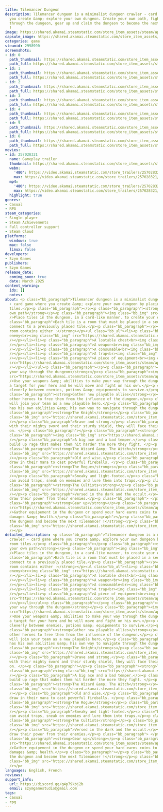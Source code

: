 ```yaml
---
title: Tilemancer Dungeon
description: Tilemancer dungeon is a minimalist dungeon crawler - card game where
  you create &amp; explore your own dungeon. Create your own path, fight your way
  through the dungeon, gear up and claim the dungeon to become the next Tilemancer
  !
image: https://shared.akamai.steamstatic.com/store_item_assets/steam/apps/2998990/header.jpg?t=1732188923
capsule_image: https://shared.akamai.steamstatic.com/store_item_assets/steam/apps/2998990/capsule_231x87.jpg?t=1732188923
categories: game
steamid: 2998990
screenshots:
- id: 0
  path_thumbnail: https://shared.akamai.steamstatic.com/store_item_assets/steam/apps/2998990/ss_38ec084783175fdc8acb9ec3823ae34b95d79f00.600x338.jpg?t=1732188923
  path_full: https://shared.akamai.steamstatic.com/store_item_assets/steam/apps/2998990/ss_38ec084783175fdc8acb9ec3823ae34b95d79f00.1920x1080.jpg?t=1732188923
- id: 1
  path_thumbnail: https://shared.akamai.steamstatic.com/store_item_assets/steam/apps/2998990/ss_ef3f221c89b23796acc1af7563cc3b422a4f3c59.600x338.jpg?t=1732188923
  path_full: https://shared.akamai.steamstatic.com/store_item_assets/steam/apps/2998990/ss_ef3f221c89b23796acc1af7563cc3b422a4f3c59.1920x1080.jpg?t=1732188923
- id: 2
  path_thumbnail: https://shared.akamai.steamstatic.com/store_item_assets/steam/apps/2998990/ss_c8cec0ebe32e01ae9545db2ea14d864e335d4b67.600x338.jpg?t=1732188923
  path_full: https://shared.akamai.steamstatic.com/store_item_assets/steam/apps/2998990/ss_c8cec0ebe32e01ae9545db2ea14d864e335d4b67.1920x1080.jpg?t=1732188923
- id: 3
  path_thumbnail: https://shared.akamai.steamstatic.com/store_item_assets/steam/apps/2998990/ss_3535c958149dc425b705d2aef49c0b734ec59117.600x338.jpg?t=1732188923
  path_full: https://shared.akamai.steamstatic.com/store_item_assets/steam/apps/2998990/ss_3535c958149dc425b705d2aef49c0b734ec59117.1920x1080.jpg?t=1732188923
- id: 4
  path_thumbnail: https://shared.akamai.steamstatic.com/store_item_assets/steam/apps/2998990/ss_259244b174bc03211247c333e63dd2f325d56433.600x338.jpg?t=1732188923
  path_full: https://shared.akamai.steamstatic.com/store_item_assets/steam/apps/2998990/ss_259244b174bc03211247c333e63dd2f325d56433.1920x1080.jpg?t=1732188923
- id: 5
  path_thumbnail: https://shared.akamai.steamstatic.com/store_item_assets/steam/apps/2998990/ss_b5ef58c95b35f48d92e8d1493947bc0687c4dba8.600x338.jpg?t=1732188923
  path_full: https://shared.akamai.steamstatic.com/store_item_assets/steam/apps/2998990/ss_b5ef58c95b35f48d92e8d1493947bc0687c4dba8.1920x1080.jpg?t=1732188923
- id: 6
  path_thumbnail: https://shared.akamai.steamstatic.com/store_item_assets/steam/apps/2998990/ss_f53f0240f2fc667d8617b8f3886f944541c86320.600x338.jpg?t=1732188923
  path_full: https://shared.akamai.steamstatic.com/store_item_assets/steam/apps/2998990/ss_f53f0240f2fc667d8617b8f3886f944541c86320.1920x1080.jpg?t=1732188923
movies:
- id: 257028321
  name: Gameplay trailer
  thumbnail: https://shared.akamai.steamstatic.com/store_item_assets/steam/apps/257028321/1ad77fed62798d71795de71e8d7156e9d93d773f/movie_600x337.jpg?t=1732188916
  webm:
    '480': https://video.akamai.steamstatic.com/store_trailers/257028321/movie480_vp9.webm?t=1732188916
    max: https://video.akamai.steamstatic.com/store_trailers/257028321/movie_max_vp9.webm?t=1732188916
  mp4:
    '480': https://video.akamai.steamstatic.com/store_trailers/257028321/movie480.mp4?t=1732188916
    max: https://video.akamai.steamstatic.com/store_trailers/257028321/movie_max.mp4?t=1732188916
  highlight: true
genres:
- Casual
- RPG
steam_categories:
- Single-player
- Steam Achievements
- Full controller support
- Steam Cloud
platforms:
  windows: true
  mac: false
  linux: false
developers:
- Szym Games
publishers:
- Szym Games
release_date:
  coming_soon: true
  date: March 2025
content_warning:
  ids: []
  notes:
about: <p class="bb_paragraph">Tilemancer dungeon is a minimalist dungeon crawler
  - card game where you create &amp; explore your own dungeon by placing down room
  tiles.</p><p class="bb_paragraph"></p><p class="bb_paragraph"><strong>Create your
  own path</strong></p><p class="bb_paragraph"><img class="bb_img" src="https://shared.akamai.steamstatic.com/store_item_assets/steam/apps/2998990/extras/MakeYourOwnWay.gif?t=1732188923"
  />Place tiles in the dungeon, in a card-like manner, to create your own path.</p><p
  class="bb_paragraph">Each tile is a room that must be placed in a sequence so it
  connect to a previously placed tile.</p><p class="bb_paragraph"></p><p class="bb_paragraph"><strong>Each
  room contains either :</strong></p><ul class="bb_ul"><li><p class="bb_paragraph">An
  enemy<br><img class="bb_img" src="https://shared.akamai.steamstatic.com/store_item_assets/steam/apps/2998990/extras/Monsters.png?t=1732188923"
  /></p></li><li><p class="bb_paragraph">A lootable chest<br><img class="bb_img" src="https://shared.akamai.steamstatic.com/store_item_assets/steam/apps/2998990/extras/Chest.png?t=1732188923"
  /></p></li><li><p class="bb_paragraph">A weapon<br><img class="bb_img" src="https://shared.akamai.steamstatic.com/store_item_assets/steam/apps/2998990/extras/Weapons.png?t=1732188923"
  /></p></li><li><p class="bb_paragraph">A consumable<br><img class="bb_img" src="https://shared.akamai.steamstatic.com/store_item_assets/steam/apps/2998990/extras/Consummables.png?t=1732188923"
  /></p></li><li><p class="bb_paragraph">A trap<br><img class="bb_img" src="https://shared.akamai.steamstatic.com/store_item_assets/steam/apps/2998990/extras/Traps.png?t=1732188923"
  /></p></li><li><p class="bb_paragraph">A piece of equipment<br><img class="bb_img"
  src="https://shared.akamai.steamstatic.com/store_item_assets/steam/apps/2998990/extras/Equipements.png?t=1732188923"
  /></p></li></ul><p class="bb_paragraph"></p><p class="bb_paragraph"><strong>Fight
  your way through the dungeon</strong></p><p class="bb_paragraph"><img class="bb_img"
  src="https://shared.akamai.steamstatic.com/store_item_assets/steam/apps/2998990/extras/Gameplay.gif?t=1732188923"
  />Use your weapons &amp; abilities to make your way through the dungeon.</p><p class="bb_paragraph">Set
  a target for your hero and he will move and fight on his own.</p><p class="bb_paragraph">Alternate
  cleverly between enemies, potions &amp; equipements to survive.</p><p class="bb_paragraph"></p><p
  class="bb_paragraph"><strong>Gather new playable allies</strong></p><p class="bb_paragraph">Beat
  other heroes to free them from the influence of the dungeon.</p><p class="bb_paragraph">They
  will join your team as a new playable hero.</p><p class="bb_paragraph">Each hero
  has his own abilities &amp; his own way to navigate through the dungeon.</p><p class="bb_paragraph"></p><p
  class="bb_paragraph"><strong>The Knight</strong>s</p><p class="bb_paragraph"><img
  class="bb_img" src="https://shared.akamai.steamstatic.com/store_item_assets/steam/apps/2998990/extras/Knight.gif?t=1732188923"
  /></p><p class="bb_paragraph">Brave and strong.</p><p class="bb_paragraph">Armed
  with their mighty sword and their sturdy shield, they will face their enemies head
  on. </p><p class="bb_paragraph"></p><p class="bb_paragraph"><strong>The Berzerker</strong>s</p><p
  class="bb_paragraph"><img class="bb_img" src="https://shared.akamai.steamstatic.com/store_item_assets/steam/apps/2998990/extras/Berzerker.gif?t=1732188923"
  /></p><p class="bb_paragraph">A big axe and a bad temper.</p><p class="bb_paragraph">They
  build up rage that makes them hit harder the more they fight. </p><p class="bb_paragraph"></p><p
  class="bb_paragraph"><strong>The Wizard &amp; The Witch</strong></p><p class="bb_paragraph"><img
  class="bb_img" src="https://shared.akamai.steamstatic.com/store_item_assets/steam/apps/2998990/extras/Wizzard.gif?t=1732188923"
  /></p><p class="bb_paragraph">Old and wise.</p><p class="bb_paragraph">They can
  draw in their mana to cast powerful fireballs. </p><p class="bb_paragraph"></p><p
  class="bb_paragraph"><strong>The Rogue</strong>s</p><p class="bb_paragraph"><img
  class="bb_img" src="https://shared.akamai.steamstatic.com/store_item_assets/steam/apps/2998990/extras/Rogue.gif?t=1732188923"
  /></p><p class="bb_paragraph">Sneaky and light-footed.</p><p class="bb_paragraph">They
  can avoid traps, sneak on enemies and lure them into traps.</p><p class="bb_paragraph"></p><p
  class="bb_paragraph"><strong>The Cultists</strong></p><p class="bb_paragraph"><img
  class="bb_img" src="https://shared.akamai.steamstatic.com/store_item_assets/steam/apps/2998990/extras/Cultist.gif?t=1732188923"
  /></p><p class="bb_paragraph">Versed in the dark and the occult.</p><p class="bb_paragraph">They
  draw their power from their enemies.</p><p class="bb_paragraph"> </p><p class="bb_paragraph"></p><p
  class="bb_paragraph"><strong>Gear up</strong></p><p class="bb_paragraph"><img class="bb_img"
  src="https://shared.akamai.steamstatic.com/store_item_assets/steam/apps/2998990/extras/GearUp.gif?t=1732188923"
  />Gather equipement in the dungeon or spend your hard earns coins to upgrade your
  damages &amp; health.</p><p class="bb_paragraph"></p><p class="bb_paragraph"><strong>Claim
  the dungeon and become the next Tilemancer !</strong></p><p class="bb_paragraph"><img
  class="bb_img" src="https://shared.akamai.steamstatic.com/store_item_assets/steam/apps/2998990/extras/Landing.gif?t=1732188923"
  /></p>
detailed_description: <p class="bb_paragraph">Tilemancer dungeon is a minimalist dungeon
  crawler - card game where you create &amp; explore your own dungeon by placing down
  room tiles.</p><p class="bb_paragraph"></p><p class="bb_paragraph"><strong>Create
  your own path</strong></p><p class="bb_paragraph"><img class="bb_img" src="https://shared.akamai.steamstatic.com/store_item_assets/steam/apps/2998990/extras/MakeYourOwnWay.gif?t=1732188923"
  />Place tiles in the dungeon, in a card-like manner, to create your own path.</p><p
  class="bb_paragraph">Each tile is a room that must be placed in a sequence so it
  connect to a previously placed tile.</p><p class="bb_paragraph"></p><p class="bb_paragraph"><strong>Each
  room contains either :</strong></p><ul class="bb_ul"><li><p class="bb_paragraph">An
  enemy<br><img class="bb_img" src="https://shared.akamai.steamstatic.com/store_item_assets/steam/apps/2998990/extras/Monsters.png?t=1732188923"
  /></p></li><li><p class="bb_paragraph">A lootable chest<br><img class="bb_img" src="https://shared.akamai.steamstatic.com/store_item_assets/steam/apps/2998990/extras/Chest.png?t=1732188923"
  /></p></li><li><p class="bb_paragraph">A weapon<br><img class="bb_img" src="https://shared.akamai.steamstatic.com/store_item_assets/steam/apps/2998990/extras/Weapons.png?t=1732188923"
  /></p></li><li><p class="bb_paragraph">A consumable<br><img class="bb_img" src="https://shared.akamai.steamstatic.com/store_item_assets/steam/apps/2998990/extras/Consummables.png?t=1732188923"
  /></p></li><li><p class="bb_paragraph">A trap<br><img class="bb_img" src="https://shared.akamai.steamstatic.com/store_item_assets/steam/apps/2998990/extras/Traps.png?t=1732188923"
  /></p></li><li><p class="bb_paragraph">A piece of equipment<br><img class="bb_img"
  src="https://shared.akamai.steamstatic.com/store_item_assets/steam/apps/2998990/extras/Equipements.png?t=1732188923"
  /></p></li></ul><p class="bb_paragraph"></p><p class="bb_paragraph"><strong>Fight
  your way through the dungeon</strong></p><p class="bb_paragraph"><img class="bb_img"
  src="https://shared.akamai.steamstatic.com/store_item_assets/steam/apps/2998990/extras/Gameplay.gif?t=1732188923"
  />Use your weapons &amp; abilities to make your way through the dungeon.</p><p class="bb_paragraph">Set
  a target for your hero and he will move and fight on his own.</p><p class="bb_paragraph">Alternate
  cleverly between enemies, potions &amp; equipements to survive.</p><p class="bb_paragraph"></p><p
  class="bb_paragraph"><strong>Gather new playable allies</strong></p><p class="bb_paragraph">Beat
  other heroes to free them from the influence of the dungeon.</p><p class="bb_paragraph">They
  will join your team as a new playable hero.</p><p class="bb_paragraph">Each hero
  has his own abilities &amp; his own way to navigate through the dungeon.</p><p class="bb_paragraph"></p><p
  class="bb_paragraph"><strong>The Knight</strong>s</p><p class="bb_paragraph"><img
  class="bb_img" src="https://shared.akamai.steamstatic.com/store_item_assets/steam/apps/2998990/extras/Knight.gif?t=1732188923"
  /></p><p class="bb_paragraph">Brave and strong.</p><p class="bb_paragraph">Armed
  with their mighty sword and their sturdy shield, they will face their enemies head
  on. </p><p class="bb_paragraph"></p><p class="bb_paragraph"><strong>The Berzerker</strong>s</p><p
  class="bb_paragraph"><img class="bb_img" src="https://shared.akamai.steamstatic.com/store_item_assets/steam/apps/2998990/extras/Berzerker.gif?t=1732188923"
  /></p><p class="bb_paragraph">A big axe and a bad temper.</p><p class="bb_paragraph">They
  build up rage that makes them hit harder the more they fight. </p><p class="bb_paragraph"></p><p
  class="bb_paragraph"><strong>The Wizard &amp; The Witch</strong></p><p class="bb_paragraph"><img
  class="bb_img" src="https://shared.akamai.steamstatic.com/store_item_assets/steam/apps/2998990/extras/Wizzard.gif?t=1732188923"
  /></p><p class="bb_paragraph">Old and wise.</p><p class="bb_paragraph">They can
  draw in their mana to cast powerful fireballs. </p><p class="bb_paragraph"></p><p
  class="bb_paragraph"><strong>The Rogue</strong>s</p><p class="bb_paragraph"><img
  class="bb_img" src="https://shared.akamai.steamstatic.com/store_item_assets/steam/apps/2998990/extras/Rogue.gif?t=1732188923"
  /></p><p class="bb_paragraph">Sneaky and light-footed.</p><p class="bb_paragraph">They
  can avoid traps, sneak on enemies and lure them into traps.</p><p class="bb_paragraph"></p><p
  class="bb_paragraph"><strong>The Cultists</strong></p><p class="bb_paragraph"><img
  class="bb_img" src="https://shared.akamai.steamstatic.com/store_item_assets/steam/apps/2998990/extras/Cultist.gif?t=1732188923"
  /></p><p class="bb_paragraph">Versed in the dark and the occult.</p><p class="bb_paragraph">They
  draw their power from their enemies.</p><p class="bb_paragraph"> </p><p class="bb_paragraph"></p><p
  class="bb_paragraph"><strong>Gear up</strong></p><p class="bb_paragraph"><img class="bb_img"
  src="https://shared.akamai.steamstatic.com/store_item_assets/steam/apps/2998990/extras/GearUp.gif?t=1732188923"
  />Gather equipement in the dungeon or spend your hard earns coins to upgrade your
  damages &amp; health.</p><p class="bb_paragraph"></p><p class="bb_paragraph"><strong>Claim
  the dungeon and become the next Tilemancer !</strong></p><p class="bb_paragraph"><img
  class="bb_img" src="https://shared.akamai.steamstatic.com/store_item_assets/steam/apps/2998990/extras/Landing.gif?t=1732188923"
  /></p>
languages: English, French
reviews:
support_info:
  url: https://discord.gg/g4p79kbj2b
  email: szymgamestudio@gmail.com
tags:
- casual
- rpg
---
```


